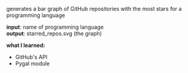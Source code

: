 generates a bar graph of GitHub repositories with the most stars for a programming language

<b>input</b>: name of programming language
<br />
<b>output</b>: starred_repos.svg (the graph)

<strong>
  what I learned:
</strong>
<br />
<ul>
  <li>GitHub's API</li>
  <li>Pygal module</li>
</ul>
